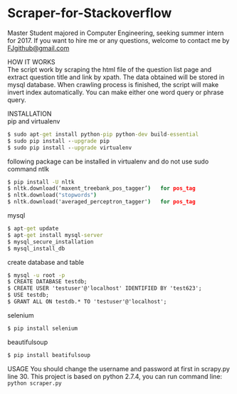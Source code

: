 # Scraper-for-Stackoverflow
Master Student majored in Computer Engineering, seeking summer intern for 2017.
If you want to hire me or any questions, welcome to contact me by FJgithub@gmail.com

HOW IT WORKS  
The script work by scraping the html file of the question list page and extract question title and link by xpath. The data obtained will be stored in mysql database. When crawling process is finished, the script will make invert index automatically. You can make either one word query or phrase query.

INSTALLATION  
pip and virtualenv
```cmd
$ sudo apt-get install python-pip python-dev build-essential 
$ sudo pip install --upgrade pip 
$ sudo pip install --upgrade virtualenv
```

following package can be installed in virtualenv and do not use sudo command
ntlk
```cmd
$ pip install -U nltk
$ nltk.download(‘maxent_treebank_pos_tagger’)   for pos_tag
$ nltk.download("stopwords")
$ nltk.download('averaged_perceptron_tagger')   for pos_tag
```

mysql
```cmd
$ apt-get update
$ apt-get install mysql-server
$ mysql_secure_installation
$ mysql_install_db
```

create database and table
```cmd
$ mysql -u root -p
$ CREATE DATABASE testdb;
$ CREATE USER 'testuser'@'localhost' IDENTIFIED BY 'test623';
$ USE testdb;
$ GRANT ALL ON testdb.* TO 'testuser'@'localhost';
```

selenium
```cmd
$ pip install selenium
```
beautifulsoup
```cmd
$ pip install beatifulsoup
```

USAGE
You should change the username and password at first in scrapy.py line 30. This project is based on python 2.7.4, you can run command line: ```
python scraper.py```

